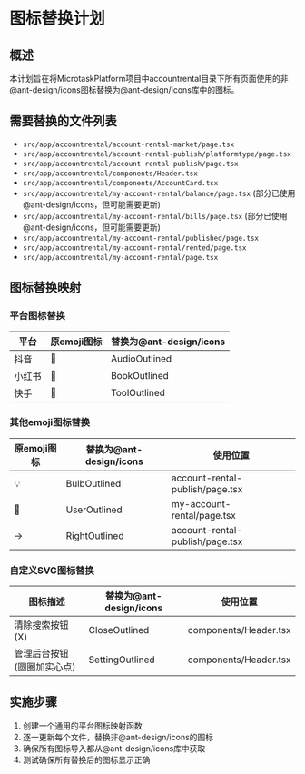 # 图标替换计划

## 概述
本计划旨在将MicrotaskPlatform项目中accountrental目录下所有页面使用的非@ant-design/icons图标替换为@ant-design/icons库中的图标。

## 需要替换的文件列表
- `src/app/accountrental/account-rental-market/page.tsx`
- `src/app/accountrental/account-rental-publish/platformtype/page.tsx`
- `src/app/accountrental/account-rental-publish/page.tsx`
- `src/app/accountrental/components/Header.tsx`
- `src/app/accountrental/components/AccountCard.tsx`
- `src/app/accountrental/my-account-rental/balance/page.tsx` (部分已使用@ant-design/icons，但可能需要更新)
- `src/app/accountrental/my-account-rental/bills/page.tsx` (部分已使用@ant-design/icons，但可能需要更新)
- `src/app/accountrental/my-account-rental/published/page.tsx`
- `src/app/accountrental/my-account-rental/rented/page.tsx`
- `src/app/accountrental/my-account-rental/page.tsx`

## 图标替换映射

### 平台图标替换
| 平台 | 原emoji图标 | 替换为@ant-design/icons |
|------|------------|------------------------|
| 抖音 | 🎵 | AudioOutlined |
| 小红书 | 📕 | BookOutlined |
| 快手 | 🔧 | ToolOutlined |

### 其他emoji图标替换
| 原emoji图标 | 替换为@ant-design/icons | 使用位置 |
|------------|------------------------|---------|
| 💡 | BulbOutlined | account-rental-publish/page.tsx |
| 👤 | UserOutlined | my-account-rental/page.tsx |
| → | RightOutlined | account-rental-publish/page.tsx |

### 自定义SVG图标替换
| 图标描述 | 替换为@ant-design/icons | 使用位置 |
|---------|------------------------|---------|
| 清除搜索按钮 (X) | CloseOutlined | components/Header.tsx |
| 管理后台按钮 (圆圈加实心点) | SettingOutlined | components/Header.tsx |

## 实施步骤
1. 创建一个通用的平台图标映射函数
2. 逐一更新每个文件，替换非@ant-design/icons的图标
3. 确保所有图标导入都从@ant-design/icons库中获取
4. 测试确保所有替换后的图标显示正确